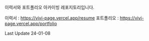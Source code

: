 이력서와 포트폴리오 아카이빙 레포지토리입니다.

이력서 : https://vivi-page.vercel.app/resume
포트폴리오 : https://vivi-page.vercel.app/portfolio

Last Update 24-01-08

